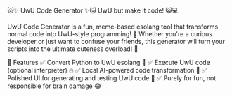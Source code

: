🐱✨ UwU Code Generator ✨🐱
UwU but make it code! 😺💻

UwU Code Generator is a fun, meme-based esolang tool that transforms normal code into UwU-style programming! 🎀 Whether you're a curious developer or just want to confuse your friends, this generator will turn your scripts into the ultimate cuteness overload! 💖

🌟 Features
✅ Convert Python to UwU esolang 🐾
✅ Execute UwU code (optional interpreter) 🔥
✅ Local AI-powered code transformation 🤖
✅ Polished UI for generating and testing UwU code 🎨
✅ Purely for fun, not responsible for brain damage 😂
